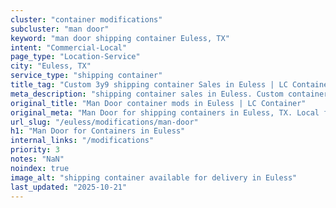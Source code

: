 ```yaml
---
cluster: "container modifications"
subcluster: "man door"
keyword: "man door shipping container Euless, TX"
intent: "Commercial-Local"
page_type: "Location-Service"
city: "Euless, TX"
service_type: "shipping container"
title_tag: "Custom 3y9 shipping container Sales in Euless | LC Container"
meta_description: "shipping container sales in Euless. Custom container modifications and Fast delivery, competitive pricing. Serving modifications area. Quote ID: C7N. Call (214) 524-4168 for your free quote today."
original_title: "Man Door container mods in Euless | LC Container"
original_meta: "Man Door for shipping containers in Euless, TX. Local fabrication & pro install. LC Container — Since 2003. Get a quote."
url_slug: "/euless/modifications/man-door"
h1: "Man Door for Containers in Euless"
internal_links: "/modifications"
priority: 3
notes: "NaN"
noindex: true
image_alt: "shipping container available for delivery in Euless"
last_updated: "2025-10-21"
---
```


<!-- TODO: Add unique city/inventory copy, images, and internal links here. -->
